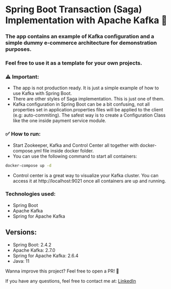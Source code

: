 # Spring Boot Transaction (Saga) Implementation with Apache Kafka 🦭

### The app contains an example of Kafka configuration and a simple dummy e-commerce architecture for demonstration purposes.

### Feel free to use it as a template for your own projects.

### ⚠️ Important:
- The app is not production ready. It is just a simple example of how to use Kafka with Spring Boot.
- There are other styles of Saga implementation. This is just one of them.
- Kafka configuration in Spring Boot can be a bit confusing, not all properties set in application.properties files will be applied to the client (e.g: auto-commiting). The safest way is to create a Configuration Class like the one inside payment service module.

### ✅ How to run:
- Start Zookeeper, Kafka and Control Center all together with docker-compose.yml file inside docker folder.
- You can use the following command to start all containers:
```sh
docker-compose up -d
```
- Control center is a great way to visualize your Kafka cluster. You can access it at http://localhost:9021 once all containers are up and running.

### Technologies used:
- Spring Boot
- Apache Kafka
- Spring for Apache Kafka

## Versions:
- Spring Boot: 2.4.2
- Apache Kafka: 2.7.0
- Spring for Apache Kafka: 2.6.4
- Java: 11

Wanna improve this project? Feel free to open a PR! 🚀

If you have any questions, feel free to contact me at: [LinkedIn](https://www.linkedin.com/in/viniqrz/)